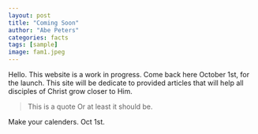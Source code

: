 ```yaml
---
layout: post
title: "Coming Soon"
author: "Abe Peters"
categories: facts
tags: [sample]
image: fam1.jpeg
---
```


Hello. This website is a work in progress. Come back here October 1st, for the launch. This site will be dedicate to provided articles that will help all disciples of Christ grow closer to Him.

> This is a quote
> Or at least it should be.

Make your calenders. Oct 1st.

